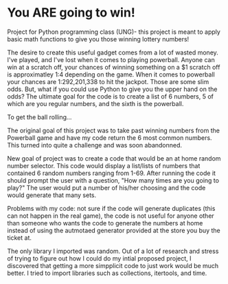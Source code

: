 # You ARE going to win!

Project for Python programming class (UNG)-
this project is meant to apply basic math functions to give you those winning lottery numbers!

The desire to create this useful gadget comes from a lot of wasted money. I've played, and I've lost when it comes to playing powerball. Anyone can win at a scratch off, your chances of winning something on a $1 scratch off is approximatley 1:4 depending on the game. When it comes to powerball your chances are 1:292,201,338 to hit the jackpot. Those are some slim odds. But, what if you could use Python to give you the upper hand on the odds? The ultimate goal for the code is to create a list of 6 numbers, 5 of which are you regular numbers, and the sixth is the powerball.

To get the ball rolling...

The original goal of this project was to take past winning numbers from the Powerball game and have my code return the 6 most common numbers. This turned into quite a challenge and was soon abandonned. 

New goal of project was to create a code that would be an at home random number selector. This code would display a list/lists of numbers that contained 6 random numbers ranging from 1-69. After running the code it should prompt the user with a question, "How many times are you going to play?" The user would put a number of his/her choosing and the code would generate that many sets. 

Problems with my code: not sure if the code will generate duplicates (this can not happen in the real game), the code is not useful for anyone other than someone who wants the code to generate the numbers at home instead of using the autmotaed generator provided at the store you buy the ticket at.

The only library I imported was random. Out of a lot of research and stress of trying to figure out how I could do my intial proposed project, I discovered that getting a more simpplicit code to just work would be much better. I tried to import libraries such as collections, itertools, and time. 
